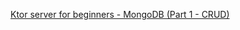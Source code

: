 [Ktor server for beginners - MongoDB (Part 1 - CRUD)](https://tahaben.com.ly/2023/03/ktor-server-basics-saving-data-using-mongodb/)
